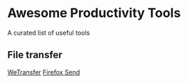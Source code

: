 # Awesome Productivity Tools
A curated list of useful tools

## File transfer
[WeTransfer](https://wetransfer.com) 
[Firefox Send](https://send.firefox.com)

